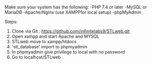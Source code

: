 Make sure your system has the following:
-PHP 7.4 or later
-MySQL or MariaDB
-Apache/Nginx (use XAMPPfor local setup)
-phpMyAdmin 

Steps:
1. Clone via Git : https://github.com/infinitelabs9/STLweb.git
2. Open xampp and start Apache and MYSQL
3. STLweb move to xampp/htdocs
4. 'stl_database' import to phpmyadmin
5. In phpmyadmin give privilege to local with no password
6. Go to localhost/STLweb

